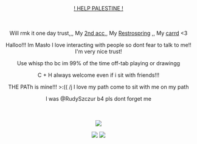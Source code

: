 
<div align="center">

ㅤㅤㅤㅤ<p>  [! HELP PALESTINE !](https://arab.org/click-to-help/palestine/) <p/>
</div>


<div align="center">

ㅤㅤㅤㅤ<p> Will rmk it one day trust,,, My [2nd acc](https://github.com/MasloWybuchowe),, My [Restrospring](https://retrospring.net/@Maslo) ,, My [ carrd](https://rudeszczury.carrd.co) <3 <p/>
<p> Halloo!!! Im Masło I love interacting with people so dont fear to talk to me!! I'm very nice trust!</p>
<p>Use whisp tho bc im 99% of the time off-tab playing or drawingg</p>
<p>C + H always welcome even if i sit with friends!!!</p>
<p>THE PATh is mine!!! >:(( /j I love my path come to sit with me on my path</p>
<p> I was @RudySzczur b4 pls dont forget me</p>

ㅤㅤㅤㅤ<p>  ![](https://komarev.com/ghpvc/?username=RudySzczur&label=views&color=cc8706) <p/>

<img src="https://media.discordapp.net/attachments/872217789589504031/1255597915892748478/image.png?ex=667db62f&is=667c64af&hm=22bb9aa379695fa19d4eaf3fa8233ef752d227eaafbb0a1cca9f97fd4a4cec9f&=&format=webp&quality=lossless&width=761&height=546">
<img src="https://media.discordapp.net/attachments/1218709894547640390/1256034052016963594/image.png?ex=667f4c5d&is=667dfadd&hm=674bf75f6a04c4502ccf924b959fbb688ae341025507eeea8570353d5a6268c9&=&format=webp&quality=lossless&width=510&height=338">

</div>

